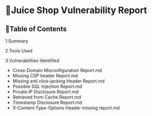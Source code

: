 # 📁Juice Shop Vulnerability Report

## 🧭Table of Contents
1.Summary

2.Tools Used

3.Vulnerabilities Identified
- Cross-Domain Misconfiguration Report.md
- Missing CSP header Report.md
- Missing anti click-jacking Header Report.md
- Possible SQL Injection Report.md
- Private IP Disclosure Report.md
- Retrieved from Cache Report.md
- Timestamp Disclosure Report.md
- X-Content-Type-Options Header missing report.md

